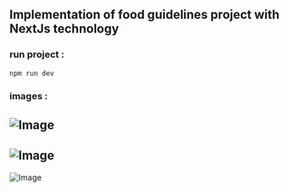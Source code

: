 ## Implementation of food guidelines project with NextJs technology

### run project :
```npm run dev```

### images : 
![Image](./1.png)
---
![Image](./2.png)
---
![Image](./3.png)